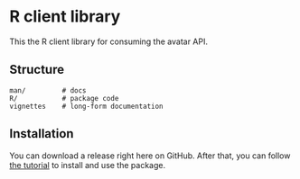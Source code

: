 # R client library

This the R client library for consuming the avatar API.

## Structure

```text
man/         # docs
R/           # package code
vignettes    # long-form documentation
```

## Installation

You can download a release right here on GitHub. After that, you can follow [the tutorial](./vignettes/tutorial.Rmd) to install and use the package.